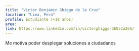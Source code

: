 ```yaml
---
title: "Victor Benjamin Ghiggo de la Cruz"
location: "Lima, Perú"
profile: Estudiante (+18 años)
area: 
link: https://www.linkedin.com/in/victorghiggo-3b052a266/
---
```


Me motiva poder desplegar soluciones a ciudadanos